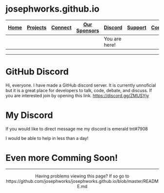 # josephworks.github.io
| [Home](README.md) | [Projects](PROJECTS.md) | [Connect](CONNECT.md) | [Our Sponsors](SPONSORS.md) | [Discord](DISCORD.md) | [Support](SUPPORT.md) | [Contribute](CONTRIBUTE.md) | [Our GitHub](http://github.com/josephworks) |
|-------------------|-------------------------|-----------------------|-----------------------------|-----------------------|-----------------------|-----------------------------|--------------------------------------|
||||| You are here!     |                         |                       |                             |                       |                       |                             |                                      |
------
# GitHub Discord
Hi, everyone.
I have made a GitHub discord server. It is currently unnoficial but it is a great place for developers to talk, code, debate, and discuss.
If you are interested join by opening this link. https://discord.gg/ZMUSYjy
# My Discord
If you would like to direct message me my discord is emerald tnt#7908

I would be able to help in less than a day!

# Even more Comming Soon!

------
<p align="center">Having problems viewing this page? If so go to https://github.com/josephworks/josephworks.github.io/blob/master/README.md </p>
